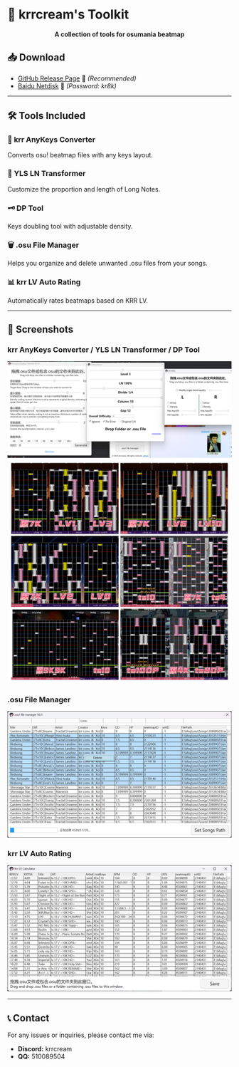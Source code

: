 ﻿
# 🎵 krrcream's Toolkit

<p align="center">
  <b>A collection of tools for osumania beatmap</b>
</p>

## 📥 Download

- [GitHub Release Page](https://github.com/krrcream/krrcream-Toolkit/releases/tag/v1.0.0) 🚀 *(Recommended)*
- [Baidu Netdisk](https://pan.baidu.com/s/1VBhS-RCG402KkjoX9obQNw?from=init&pwd=kr8k) 🔗 *(Password: kr8k)*

---

## 🛠️ Tools Included

### 🎵 krr AnyKeys Converter
Converts osu! beatmap files with any keys layout.

### 📝 YLS LN Transformer
Customize the proportion and length of Long Notes.

### 🗝 DP Tool
Keys doubling tool with adjustable density.

### 🗑️ .osu File Manager
Helps you organize and delete unwanted .osu files from your songs.

### 📊 krr LV Auto Rating
Automatically rates beatmaps based on KRR LV.

---

## 📸 Screenshots

### krr AnyKeys Converter / YLS LN Transformer / DP Tool
![img_1.png](img/1.png)
![img_S.png](img/S.png)
### .osu File Manager
![img_2.png](img/I2.png)

### krr LV Auto Rating
![img_3.png](img/I3.png)

---

## 📞 Contact
For any issues or inquiries, please contact me via:
- **Discord:** krrcream
- **QQ:** 510089504